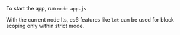 To start the app, run `node app.js`

With the current node lts, es6 features like `let` can be used for block scoping only within strict mode.